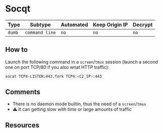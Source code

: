# Socqt

| Type   | Subtype        | Automated | Keep Origin IP | Decrypt |
| ------ | -------------- | --------- | -------------- | ------- |
| `dumb` | `command line` | `no`      | `no`           | `no`    |

## How to

Launch the following command in a `screen`/`tmux` session (launch a second one on port TCP/80 if you also wnat HTTP traffic):

```bash
socat TCP4-LISTEN:443,fork TCP4:<C2_IP>:443
```

## Comments

- There is no daemon mode builtin, thus the need of a `screen`/`tmux`
- :warning: It can getting slow with time or large amounts of traffic

## Resources
